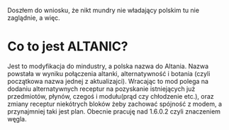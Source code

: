 Doszłem do wniosku, że nikt mundry nie władający polskim tu nie zaglądnie, a więc.
# Co to jest ALTANIC?
Jest to modyfikacja do mindustry, a polska nazwa do Altania. Nazwa powstała w wyniku połączenia altanki, alternatywność i botania (czyli początkowa nazwa jednej z aktualizajci). Wracając to mod polega na dodaniu alternatywnych receptur na pozyskanie istniejących już przedmiotów, płynów, czegoś i modułu(prąd czy chłodzenie etc.), oraz zmiany receptur niekótrych bloków żeby zachować spójność z modem, a przynajmniej taki jest plan. Obecnie pracuję nad 1.6.0.2 czyli znaczeniem węgla.

